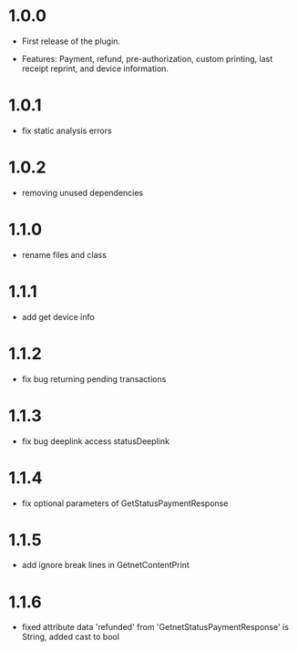 # 1.0.0
* First release of the plugin.

* Features: Payment, refund, pre-authorization, custom printing, last receipt reprint, and device information.

# 1.0.1

* fix static analysis errors

# 1.0.2

* removing unused dependencies

# 1.1.0

* rename files and class

# 1.1.1
* add get device info

# 1.1.2
* fix bug returning pending transactions

# 1.1.3
* fix bug deeplink access statusDeeplink

# 1.1.4
* fix optional parameters of GetStatusPaymentResponse

# 1.1.5
* add ignore break lines in GetnetContentPrint

# 1.1.6
* fixed attribute data 'refunded' from 'GetnetStatusPaymentResponse' is String, added cast to bool